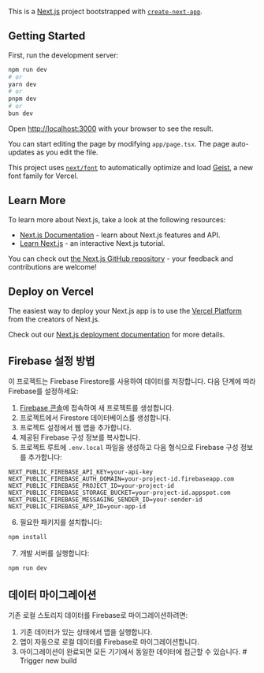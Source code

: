 This is a [Next.js](https://nextjs.org) project bootstrapped with [`create-next-app`](https://nextjs.org/docs/app/api-reference/cli/create-next-app).

## Getting Started

First, run the development server:

```bash
npm run dev
# or
yarn dev
# or
pnpm dev
# or
bun dev
```

Open [http://localhost:3000](http://localhost:3000) with your browser to see the result.

You can start editing the page by modifying `app/page.tsx`. The page auto-updates as you edit the file.

This project uses [`next/font`](https://nextjs.org/docs/app/building-your-application/optimizing/fonts) to automatically optimize and load [Geist](https://vercel.com/font), a new font family for Vercel.

## Learn More

To learn more about Next.js, take a look at the following resources:

- [Next.js Documentation](https://nextjs.org/docs) - learn about Next.js features and API.
- [Learn Next.js](https://nextjs.org/learn) - an interactive Next.js tutorial.

You can check out [the Next.js GitHub repository](https://github.com/vercel/next.js) - your feedback and contributions are welcome!

## Deploy on Vercel

The easiest way to deploy your Next.js app is to use the [Vercel Platform](https://vercel.com/new?utm_medium=default-template&filter=next.js&utm_source=create-next-app&utm_campaign=create-next-app-readme) from the creators of Next.js.

Check out our [Next.js deployment documentation](https://nextjs.org/docs/app/building-your-application/deploying) for more details.

## Firebase 설정 방법

이 프로젝트는 Firebase Firestore를 사용하여 데이터를 저장합니다. 다음 단계에 따라 Firebase를 설정하세요:

1. [Firebase 콘솔](https://console.firebase.google.com/)에 접속하여 새 프로젝트를 생성합니다.
2. 프로젝트에서 Firestore 데이터베이스를 생성합니다.
3. 프로젝트 설정에서 웹 앱을 추가합니다.
4. 제공된 Firebase 구성 정보를 복사합니다.
5. 프로젝트 루트에 `.env.local` 파일을 생성하고 다음 형식으로 Firebase 구성 정보를 추가합니다:

```
NEXT_PUBLIC_FIREBASE_API_KEY=your-api-key
NEXT_PUBLIC_FIREBASE_AUTH_DOMAIN=your-project-id.firebaseapp.com
NEXT_PUBLIC_FIREBASE_PROJECT_ID=your-project-id
NEXT_PUBLIC_FIREBASE_STORAGE_BUCKET=your-project-id.appspot.com
NEXT_PUBLIC_FIREBASE_MESSAGING_SENDER_ID=your-sender-id
NEXT_PUBLIC_FIREBASE_APP_ID=your-app-id
```

6. 필요한 패키지를 설치합니다:

```bash
npm install
```

7. 개발 서버를 실행합니다:

```bash
npm run dev
```

## 데이터 마이그레이션

기존 로컬 스토리지 데이터를 Firebase로 마이그레이션하려면:

1. 기존 데이터가 있는 상태에서 앱을 실행합니다.
2. 앱이 자동으로 로컬 데이터를 Firebase로 마이그레이션합니다.
3. 마이그레이션이 완료되면 모든 기기에서 동일한 데이터에 접근할 수 있습니다.
#   T r i g g e r   n e w   b u i l d  
 